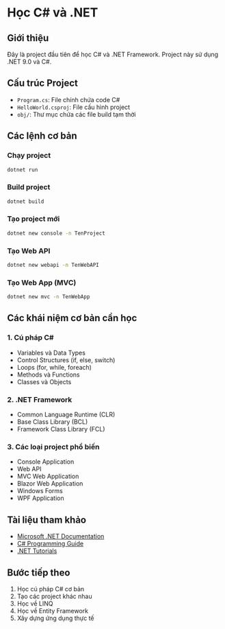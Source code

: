 # Học C# và .NET

## Giới thiệu
Đây là project đầu tiên để học C# và .NET Framework. Project này sử dụng .NET 9.0 và C#.

## Cấu trúc Project
- `Program.cs`: File chính chứa code C#
- `HelloWorld.csproj`: File cấu hình project
- `obj/`: Thư mục chứa các file build tạm thời

## Các lệnh cơ bản

### Chạy project
```bash
dotnet run
```

### Build project
```bash
dotnet build
```

### Tạo project mới
```bash
dotnet new console -n TenProject
```

### Tạo Web API
```bash
dotnet new webapi -n TenWebAPI
```

### Tạo Web App (MVC)
```bash
dotnet new mvc -n TenWebApp
```

## Các khái niệm cơ bản cần học

### 1. Cú pháp C#
- Variables và Data Types
- Control Structures (if, else, switch)
- Loops (for, while, foreach)
- Methods và Functions
- Classes và Objects

### 2. .NET Framework
- Common Language Runtime (CLR)
- Base Class Library (BCL)
- Framework Class Library (FCL)

### 3. Các loại project phổ biến
- Console Application
- Web API
- MVC Web Application
- Blazor Web Application
- Windows Forms
- WPF Application

## Tài liệu tham khảo
- [Microsoft .NET Documentation](https://docs.microsoft.com/en-us/dotnet/)
- [C# Programming Guide](https://docs.microsoft.com/en-us/dotnet/csharp/)
- [.NET Tutorials](https://dotnet.microsoft.com/learn)

## Bước tiếp theo
1. Học cú pháp C# cơ bản
2. Tạo các project khác nhau
3. Học về LINQ
4. Học về Entity Framework
5. Xây dựng ứng dụng thực tế
